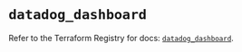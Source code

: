 # `datadog_dashboard`

Refer to the Terraform Registry for docs: [`datadog_dashboard`](https://registry.terraform.io/providers/datadog/datadog/3.48.0/docs/resources/dashboard).
